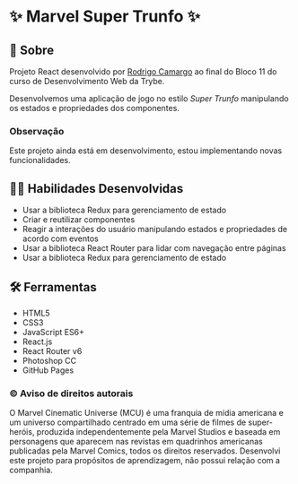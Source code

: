 # :sparkles: Marvel Super Trunfo :sparkles:

## :page_with_curl: Sobre

Projeto React desenvolvido por [Rodrigo Camargo](https://www.linkedin.com/in/rodrigocamargobr/) ao final do Bloco 11 do curso de Desenvolvimento Web da Trybe.

Desenvolvemos uma aplicação de jogo no estilo _Super Trunfo_ manipulando os estados e propriedades dos componentes.

### Observação

Este projeto ainda está em desenvolvimento, estou implementando novas funcionalidades.

## :man_technologist: Habilidades Desenvolvidas

* Usar a biblioteca Redux para gerenciamento de estado
* Criar e reutilizar componentes
* Reagir a interações do usuário manipulando estados e propriedades de acordo com eventos
* Usar a biblioteca React Router para lidar com navegação entre páginas
* Usar a biblioteca Redux para gerenciamento de estado

## :hammer_and_wrench: Ferramentas

* HTML5
* CSS3
* JavaScript ES6+
* React.js
* React Router v6
* Photoshop CC
* GitHub Pages

### :copyright: Aviso de direitos autorais

O Marvel Cinematic Universe (MCU) é uma franquia de mídia americana e um universo compartilhado centrado em uma série de filmes de super-heróis, produzida independentemente pela Marvel Studios e baseada em personagens que aparecem nas revistas em quadrinhos americanas publicadas pela Marvel Comics, todos os direitos reservados. Desenvolvi este projeto para propósitos de aprendizagem, não possui relação com a companhia.